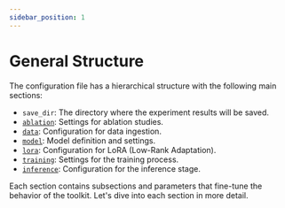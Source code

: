 ```yaml
---
sidebar_position: 1
---
```


# General Structure

The configuration file has a hierarchical structure with the following main sections:

- `save_dir`: The directory where the experiment results will be saved.
- [`ablation`](/docs/configuration/ablation): Settings for ablation studies.
- [`data`](/docs/configuration/data): Configuration for data ingestion.
- [`model`](/docs/configuration/model): Model definition and settings.
- [`lora`](/docs/configuration/lora): Configuration for LoRA (Low-Rank Adaptation).
- [`training`](/docs/configuration/training): Settings for the training process.
- [`inference`](/docs/configuration/inference): Configuration for the inference stage.

Each section contains subsections and parameters that fine-tune the behavior of the toolkit. Let's dive into each section in more detail.
